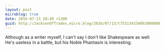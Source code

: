 ```yaml
---
layout: post
microblog: true
date: 2016-07-13 20:49 +1300
guid: http://JacksonOfTrades.micro.blog/2016/07/13/t753134334891008000.html
---
```

Although as a writer myself, I can't say I don't like Shakespeare as well. He's useless in a battle, but his Noble Phantasm is interesting.
